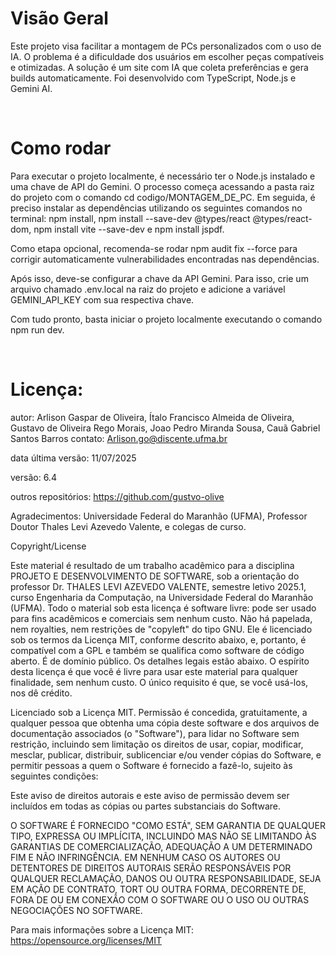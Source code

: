 # Visão Geral

Este projeto visa facilitar a montagem de PCs personalizados com o uso de IA. O problema é a dificuldade dos usuários em escolher peças compatíveis e otimizadas. A solução é um site com IA que coleta preferências e gera builds automaticamente. Foi desenvolvido com TypeScript, Node.js e Gemini AI.​

​
# Como rodar
Para executar o projeto localmente, é necessário ter o Node.js instalado e uma chave de API do Gemini. O processo começa acessando a pasta raiz do projeto com o comando cd codigo/MONTAGEM_DE_PC. Em seguida, é preciso instalar as dependências utilizando os seguintes comandos no terminal: npm install, npm install --save-dev @types/react @types/react-dom, npm install vite --save-dev e npm install jspdf.​

Como etapa opcional, recomenda-se rodar npm audit fix --force para corrigir automaticamente vulnerabilidades encontradas nas dependências.​

Após isso, deve-se configurar a chave da API Gemini. Para isso, crie um arquivo chamado .env.local na raiz do projeto e adicione a variável GEMINI_API_KEY com sua respectiva chave.​

Com tudo pronto, basta iniciar o projeto localmente executando o comando npm run dev.​

​
# Licença:
autor: Arlison Gaspar de Oliveira, Ítalo Francisco Almeida de Oliveira, Gustavo de Oliveira Rego Morais, Joao Pedro Miranda Sousa, Cauã Gabriel Santos Barros contato: Arlison.go@discente.ufma.br ​

data última versão: 11/07/2025 ​

versão: 6.4​

 outros repositórios: https://github.com/gustvo-olive​

Agradecimentos: Universidade Federal do Maranhão (UFMA), Professor Doutor Thales Levi Azevedo Valente, e colegas de curso.​

Copyright/License​

Este material é resultado de um trabalho acadêmico para a disciplina PROJETO E DESENVOLVIMENTO DE SOFTWARE, sob a orientação do professor Dr. THALES LEVI AZEVEDO VALENTE, semestre letivo 2025.1, curso Engenharia da Computação, na Universidade Federal do Maranhão (UFMA). Todo o material sob esta licença é software livre: pode ser usado para fins acadêmicos e comerciais sem nenhum custo. Não há papelada, nem royalties, nem restrições de "copyleft" do tipo GNU. Ele é licenciado sob os termos da Licença MIT, conforme descrito abaixo, e, portanto, é compatível com a GPL e também se qualifica como software de código aberto. É de domínio público. Os detalhes legais estão abaixo. O espírito desta licença é que você é livre para usar este material para qualquer finalidade, sem nenhum custo. O único requisito é que, se você usá-los, nos dê crédito.​

Licenciado sob a Licença MIT. Permissão é concedida, gratuitamente, a qualquer pessoa que obtenha uma cópia deste software e dos arquivos de documentação associados (o "Software"), para lidar no Software sem restrição, incluindo sem limitação os direitos de usar, copiar, modificar, mesclar, publicar, distribuir, sublicenciar e/ou vender cópias do Software, e permitir pessoas a quem o Software é fornecido a fazê-lo, sujeito às seguintes condições:​

Este aviso de direitos autorais e este aviso de permissão devem ser incluídos em todas as cópias ou partes substanciais do Software.​

O SOFTWARE É FORNECIDO "COMO ESTÁ", SEM GARANTIA DE QUALQUER TIPO, EXPRESSA OU IMPLÍCITA, INCLUINDO MAS NÃO SE LIMITANDO ÀS GARANTIAS DE COMERCIALIZAÇÃO, ADEQUAÇÃO A UM DETERMINADO FIM E NÃO INFRINGÊNCIA. EM NENHUM CASO OS AUTORES OU DETENTORES DE DIREITOS AUTORAIS SERÃO RESPONSÁVEIS POR QUALQUER RECLAMAÇÃO, DANOS OU OUTRA RESPONSABILIDADE, SEJA EM AÇÃO DE CONTRATO, TORT OU OUTRA FORMA, DECORRENTE DE, FORA DE OU EM CONEXÃO COM O SOFTWARE OU O USO OU OUTRAS NEGOCIAÇÕES NO SOFTWARE.​

Para mais informações sobre a Licença MIT: https://opensource.org/licenses/MIT
